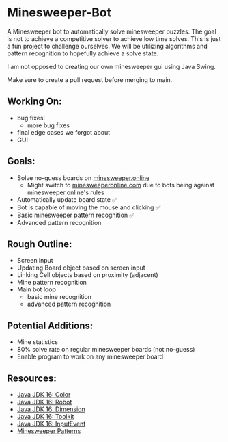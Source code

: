 # Minesweeper-Bot

A Minesweeper bot to automatically solve minesweeper puzzles.
The goal is not to achieve a competitive solver to achieve low time solves.
This is just a fun project to challenge ourselves. We will be utilizing algorithms and pattern recognition to hopefully achieve a solve state.

I am not opposed to creating our own minesweeper gui using Java Swing.

Make sure to create a pull request before merging to main.

## Working On:

- bug fixes!
  - more bug fixes
- final edge cases we forgot about
- GUI

## Goals:

- Solve no-guess boards on [minesweeper.online](https://minesweeper.online/)
  - Might switch to [minesweeperonline.com](https://minesweeperonline.com/) due to bots being against minesweeper.online's rules
- Automatically update board state ✅
- Bot is capable of moving the mouse and clicking ✅
- Basic minesweeper pattern recognition ✅
- Advanced pattern recognition

## Rough Outline:

- Screen input
- Updating Board object based on screen input
- Linking Cell objects based on proximity (adjacent)
- Mine pattern recognition
- Main bot loop
  - basic mine recognition
  - advanced pattern recognition 

## Potential Additions:

- Mine statistics
- 80% solve rate on regular minesweeper boards (not no-guess)
- Enable program to work on any minesweeper board

## Resources:

- [Java JDK 16: Color](https://docs.oracle.com/en/java/javase/16/docs/api/java.desktop/java/awt/Color.html)
- [Java JDK 16: Robot](https://docs.oracle.com/en/java/javase/16/docs/api/java.desktop/java/awt/Robot.html)
- [Java JDK 16: Dimension](https://docs.oracle.com/en/java/javase/16/docs/api/java.desktop/java/awt/Dimension.html)
- [Java JDK 16: Toolkit](https://docs.oracle.com/en/java/javase/16/docs/api/java.desktop/java/awt/Toolkit.html)
- [Java JDK 16: InputEvent](https://docs.oracle.com/en/java/javase/16/docs/api/java.desktop/java/awt/event/InputEvent.html)
- [Minesweeper Patterns](https://minesweeper.online/help/patterns)
